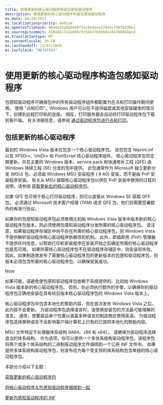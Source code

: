 ```yaml
---
title: 使用更新的核心驱动程序构造包感知驱动程序
description: 使用更新的核心驱动程序构造包感知驱动程序
ms.date: 04/20/2017
ms.localizationpriority: medium
ms.openlocfilehash: 90a9a26a6b06d8f1ec8e4eea229d4cf46fbd39e1
ms.sourcegitcommit: 418e6617e2a695c9cb4b37b5b60e264760858acd
ms.translationtype: MT
ms.contentlocale: zh-CN
ms.lasthandoff: 12/07/2020
ms.locfileid: "96797553"
---
```

# <a name="constructing-a-package-aware-driver-with-updated-core-drivers"></a>使用更新的核心驱动程序构造包感知驱动程序

包感知驱动程序可确保包中的所有驱动程序组件都配置为在点和打印操作期间使用。 使用 "点和打印"，Windows 用户可以在不提供磁盘或其他安装媒体的情况下，创建到远程打印机的连接。 相反，打印服务器会自动将打印驱动程序包下载到客户端。 有关详细信息，请参阅 [通过驱动程序包进行点和打印](point-and-print-with-driver-packages.md)。

## <a name="including-updated-core-drivers"></a>包括更新的核心驱动程序

最初的 Windows Vista 版本仅包含一个核心驱动程序包。 该包包含 Ntprint.inf 以及 XPSDrv、UniDrv 和 PostScript 核心驱动程序组件。 核心驱动程序包将定期更新，并在主要的 Windows 版本、service pack 和快速修补工程 (QFE) 由 Windows 持续工程 (SE) 分发的包中提供。 此包通常作为 Microsoft 独立更新分发 (MSU) 包，必须由 Windows MSU 安装程序 ( # A0) 安装，而不是由 PnP 安装程序安装。 有关从 MSU 提取核心驱动程序包以供在 PnP 安装中使用的过程的说明，请参阅 [获取更新后的核心驱动程序包](getting-the-updated-core-driver-package.md)。

如果 QFE 包可用于核心打印驱动程序，则可以直接从 Windows SE 获取 QFE 包。 必须通过 Microsoft 技术客户经理 (TAM) 请求 QFE 包，他们将需要签署额外的再发行协议。

如果你的包感知驱动程序包必须使用比初始 Windows Vista 版本中版本新的核心驱动程序包版本，则必须使用包感知驱动程序分发所需的核心驱动程序包。 请注意，如果驱动程序存储区中尚不存在所需的核心驱动程序包，则 Windows Vista 不提供解析驱动程序核心驱动程序依赖项的机制。 此外，即插即用 (PnP) 管理器不提供任何信息，以帮助打印机安装程序在安装开始之前确定所需的核心驱动程序包是否可用。 如果所需核心驱动程序包不在驱动程序存储区中，则安装将失败。 因此，如果制造商发布了需要核心驱动程序包的更新版本的包感知驱动程序包，则版本必须包含所需的核心驱动程序包，以确保安装成功。

> [!NOTE]
> 如果可能，请避免使包感知驱动程序包依赖于系统提供的、比初始 Windows Vista 版本新的核心驱动程序包。 否则，你必须执行额外的步骤，以确保你的驱动程序包正确地安装在具有较旧版本核心驱动程序包的 Windows Vista 版本上。

核心驱动程序包中包含本地化的帮助内容，但在首次发布 Windows Vista 之后，此内容不会更新。 为驱动程序包选择语言时，请使用安装包的方法最可能理解的语言。 通常，想要装运单个包裹以涵盖多种语言的制造商应使用英语。 为驱动程序包选择某种语言不会影响客户端计算机上已有的已提供本地化的帮助内容。

MSU 文件特定于处理器体系结构 (IA64、x86 和 x64) 。 请确保为驱动程序选择适当的体系结构。 作为选项，你可以提供一个多体系结构驱动程序包，该程序包将两个或多个体系结构的二进制驱动程序文件捆绑到一个公用 INF 文件中。 如果提供多体系结构驱动程序包，则发布应为每个受支持的体系结构包含单独的核心驱动程序包。

本部分介绍以下主题：

[获取更新的核心驱动程序包](getting-the-updated-core-driver-package.md)

[将核心驱动程序与包感知驱动程序捆绑到一起](bundling-the-core-driver-with-your-package-aware-driver.md)

[更新包感知驱动程序的 INF](updating-your-package-aware-driver-s-inf.md)
